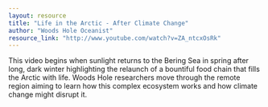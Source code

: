 ```yaml
---
layout: resource
title: "Life in the Arctic - After Climate Change"
author: "Woods Hole Oceanist"
resource_link: "http://www.youtube.com/watch?v=ZA_ntcxOsRk"
---
```


This video begins when sunlight returns to the Bering Sea in spring after long, dark winter highlighting the relaunch of a bountiful food chain that fills the Arctic with life. Woods Hole researchers move through the remote region aiming to learn how this complex ecosystem works and how climate change might disrupt it.
